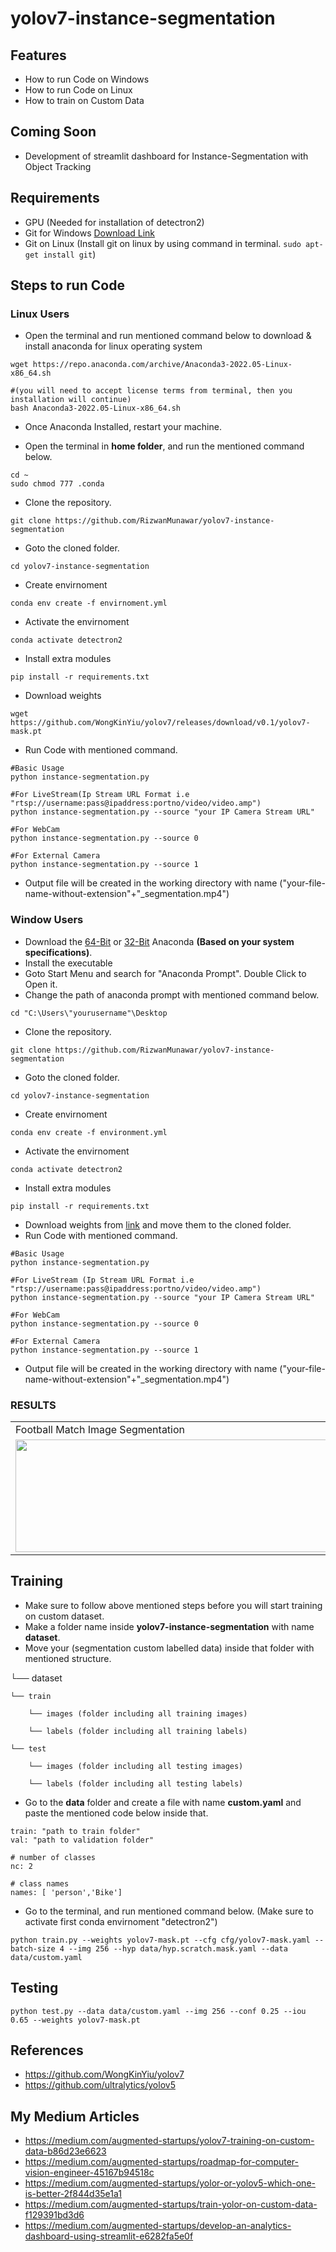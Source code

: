 # yolov7-instance-segmentation

## Features
- How to run Code on Windows
- How to run Code on Linux
- How to train on Custom Data

## Coming Soon
- Development of streamlit dashboard for Instance-Segmentation with Object Tracking

## Requirements
- GPU (Needed for installation of detectron2)
- Git for Windows <a href="https://git-scm.com/download/win">Download Link</a>  
- Git on Linux (Install git on linux by using command in terminal. ```sudo apt-get install git```)

## Steps to run Code

### Linux Users
- Open the terminal and run mentioned command below to download & install anaconda for linux operating system
```
wget https://repo.anaconda.com/archive/Anaconda3-2022.05-Linux-x86_64.sh

#(you will need to accept license terms from terminal, then you installation will continue)
bash Anaconda3-2022.05-Linux-x86_64.sh
```
- Once Anaconda Installed, restart your machine.

- Open the terminal in <B>home folder</B>, and run the mentioned command below.
```
cd ~
sudo chmod 777 .conda
```
- Clone the repository.
```
git clone https://github.com/RizwanMunawar/yolov7-instance-segmentation
```
- Goto the cloned folder.
```
cd yolov7-instance-segmentation
```
- Create envirnoment
```
conda env create -f envirnoment.yml
```
- Activate the envirnoment
```
conda activate detectron2
```
- Install extra modules
```
pip install -r requirements.txt
```
- Download weights
```
wget https://github.com/WongKinYiu/yolov7/releases/download/v0.1/yolov7-mask.pt
```
- Run Code with mentioned command.
```
#Basic Usage
python instance-segmentation.py

#For LiveStream(Ip Stream URL Format i.e "rtsp://username:pass@ipaddress:portno/video/video.amp")
python instance-segmentation.py --source "your IP Camera Stream URL"

#For WebCam
python instance-segmentation.py --source 0

#For External Camera
python instance-segmentation.py --source 1
```
- Output file will be created in the working directory with name ("your-file-name-without-extension"+"_segmentation.mp4")

### Window Users
- Download the <a href="https://repo.anaconda.com/archive/Anaconda3-2022.05-Windows-x86_64.exe">64-Bit</a> or <a href="https://repo.anaconda.com/archive/Anaconda3-2022.05-Windows-x86.exe">32-Bit</a> Anaconda <B>(Based on your system specifications)</B>.
- Install the executable
- Goto Start Menu and search for "Anaconda Prompt". Double Click to Open it.
- Change the path of anaconda prompt with mentioned command below.
```
cd "C:\Users\"yourusername"\Desktop
```
- Clone the repository.
```
git clone https://github.com/RizwanMunawar/yolov7-instance-segmentation
```
- Goto the cloned folder.
```
cd yolov7-instance-segmentation
```
- Create envirnoment
```
conda env create -f environment.yml
```
- Activate the envirnoment
```
conda activate detectron2
```
- Install extra modules
```
pip install -r requirements.txt
```
- Download weights from <a href="https://github.com/WongKinYiu/yolov7/releases/download/v0.1/yolov7-mask.pt">link</a> and move them to the cloned folder.
- Run Code with mentioned command.
```
#Basic Usage
python instance-segmentation.py

#For LiveStream (Ip Stream URL Format i.e "rtsp://username:pass@ipaddress:portno/video/video.amp")
python instance-segmentation.py --source "your IP Camera Stream URL"

#For WebCam
python instance-segmentation.py --source 0

#For External Camera
python instance-segmentation.py --source 1
```
- Output file will be created in the working directory with name ("your-file-name-without-extension"+"_segmentation.mp4")

### RESULTS
<table>
  <tr>
    <td>Football Match Image Segmentation</td>
     <td>Cricket Match Image Segmentation</td>
    <td>FPS and Time Comparision Graph</td>
     </tr>
  <tr>
    <td><img src="https://user-images.githubusercontent.com/62513924/185704342-59cb9bce-6be1-432b-90fc-2064feed4a67.png" width=640 height=180></td>
    <td><img src="https://user-images.githubusercontent.com/62513924/185706834-19ee1c9f-de91-439d-bba3-6b05c00be226.png" width=640 height=180></td>
    <td><img src="https://user-images.githubusercontent.com/62513924/185712079-e8ffcdfb-8d3b-467a-9620-d6186976370c.png" width=640 height=180></td>
  </tr>
  </tr>
 </table>
 

## Training
- Make sure to follow above mentioned steps before you will start training on custom dataset.
- Make a folder name inside <b>yolov7-instance-segmentation</b> with name <b>dataset</b>.
- Move your (segmentation custom labelled data) inside that folder with mentioned structure.

└── dataset

    └── train

        └── images (folder including all training images)
    
        └── labels (folder including all training labels)
  
    └── test
   
        └── images (folder including all testing images)
    
        └── labels (folder including all testing labels)

- Go to the <b>data</b> folder and create a file with name <b>custom.yaml</b> and paste the mentioned code below inside that.

```
train: "path to train folder"
val: "path to validation folder"

# number of classes
nc: 2

# class names
names: [ 'person','Bike']
```

- Go to the terminal, and run mentioned command below. (Make sure to activate first conda envirnoment "detectron2")
```
python train.py --weights yolov7-mask.pt --cfg cfg/yolov7-mask.yaml --batch-size 4 --img 256 --hyp data/hyp.scratch.mask.yaml --data data/custom.yaml 
```

## Testing
```
python test.py --data data/custom.yaml --img 256 --conf 0.25 --iou 0.65 --weights yolov7-mask.pt
```

## References
- https://github.com/WongKinYiu/yolov7
- https://github.com/ultralytics/yolov5

## My Medium Articles
- https://medium.com/augmented-startups/yolov7-training-on-custom-data-b86d23e6623
- https://medium.com/augmented-startups/roadmap-for-computer-vision-engineer-45167b94518c
- https://medium.com/augmented-startups/yolor-or-yolov5-which-one-is-better-2f844d35e1a1
- https://medium.com/augmented-startups/train-yolor-on-custom-data-f129391bd3d6
- https://medium.com/augmented-startups/develop-an-analytics-dashboard-using-streamlit-e6282fa5e0f
